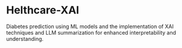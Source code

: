 # Helthcare-XAI
Diabetes prediction using ML models and the implementation of XAI techniques and LLM summarization for enhanced interpretability and understanding. 
